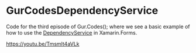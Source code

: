 # GurCodesDependencyService

Code for the third episode of Gur.Codes(); where we see a basic example of how to use the [DependencyService](https://developer.xamarin.com/guides/xamarin-forms/application-fundamentals/dependency-service/) in Xamarin.Forms.

https://youtu.be/Tmsmlt4aVLk
